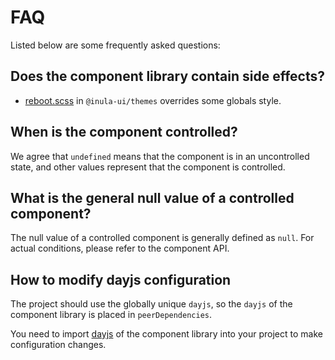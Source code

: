 # FAQ

Listed below are some frequently asked questions:

## Does the component library contain side effects?

- [reboot.scss](https://github.com/inula-ui/inula-ui/blob/main/libs/themes/reboot.scss) in `@inula-ui/themes` overrides some globals style.

## When is the component controlled?

We agree that `undefined` means that the component is in an uncontrolled state, and other values ​​represent that the component is controlled.

## What is the general null value of a controlled component?

The null value of a controlled component is generally defined as `null`. For actual conditions, please refer to the component API.

## How to modify dayjs configuration

The project should use the globally unique `dayjs`, so the `dayjs` of the component library is placed in `peerDependencies`.

You need to import [dayjs](https://github.com/inula-ui/inula-ui/blob/main/libs/components/src/dayjs.ts) of the component library into your project to make configuration changes.
